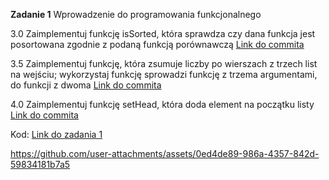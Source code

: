 **Zadanie 1** Wprowadzenie do programowania funkcjonalnego

3.0 Zaimplementuj funkcję isSorted, która sprawdza czy dana funkcja jest posortowana zgodnie z podaną funkcją porównawczą [Link do commita](https://github.com/majkser/functional_programming/commit/e93930cd3faf9e30760434cbcf8155ba0fbb9163)

3.5 Zaimplementuj funkcję, która zsumuje liczby po wierszach z trzech list na wejściu; wykorzystaj funkcję sprowadzi funkcję z trzema argumentami, do funkcji z dwoma [Link do commita](https://github.com/majkser/functional_programming/commit/76e6391689a6a9e9f1bfde0ab6a4180f0b6ef68a)

4.0 Zaimplementuj funkcję setHead, która doda element na początku listy [Link do commita](https://github.com/majkser/functional_programming/commit/63ba084faf907f436d74d6aa6017d582e37dbd8e)

Kod: [Link do zadania 1](https://github.com/majkser/functional_programming/blob/main/task1/cask-examples-0.11.3-minimalApplication/app/src/MinimalApplication.scala)

https://github.com/user-attachments/assets/0ed4de89-986a-4357-842d-59834181b7a5

